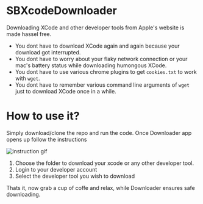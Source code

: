 # SBXcodeDownloader

Downloading XCode and other developer tools from Apple's website is made hassel free.

* You dont have to download XCode again and again because your download got interrupted.
* You dont have to worry about your flaky network connection or your mac's battery status while downloading humongous XCode.
* You dont have to use various chrome plugins to get `cookies.txt` to work with `wget`.
* You dont have to remember various command line arguments of `wget` just to download XCode once in a while.

# How to use it?
Simply download/clone the repo and run the code. Once Downloader app opens up follow the instructions

![instruction gif](https://s7.gifyu.com/images/ezgif.com-video-to-gif-1995af970310d3228.gif)

1. Choose the folder to download your xcode or any other developer tool.
1. Login to your developer account
1. Select the developer tool you wish to download

Thats it, now grab a cup of coffe and relax, while Downloader ensures safe downloading.
